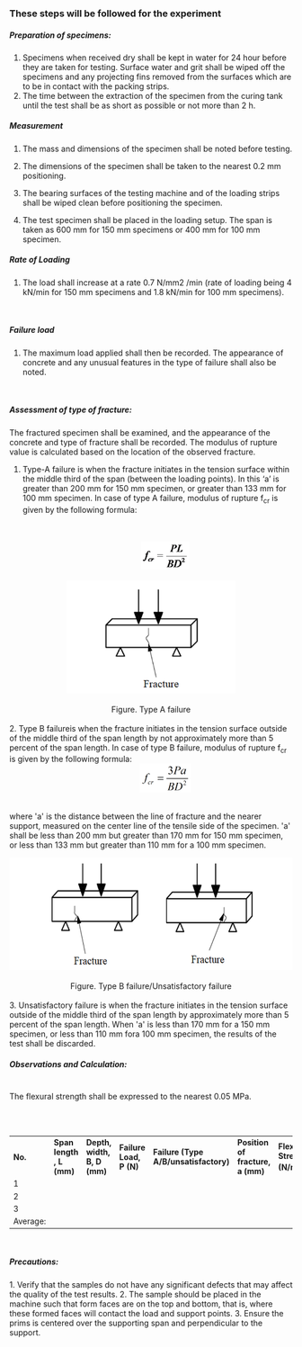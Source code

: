 <h3> These steps will be followed for the experiment </h3>

<h5>Preparation of specimens:</h5>

<ol>
<li>Specimens when received dry shall be kept in water for 24 hour before they are taken for testing. Surface water and grit shall be wiped off the specimens and any projecting fins removed from the surfaces which are to be in contact with the packing strips. </li>
<li>The time between the extraction of the specimen from the curing tank until the test shall be as short as possible or not more than 2 h.</li>
</ol>

<h5>Measurement</h5>


1. The mass and dimensions of the specimen shall be noted before testing.

2. The dimensions of the specimen shall be taken to the nearest 0.2 mm positioning.

3. The bearing surfaces of the testing machine and of the loading strips shall be wiped clean before positioning the specimen.

4. The test specimen shall be placed in the loading setup. The span is taken as 600 mm for 150 mm specimens or 400 mm for 100 mm specimen.


<h5>Rate of Loading</h5>

1. The load shall increase at a rate 0.7 N/mm2 /min (rate of loading being 4 kN/min for 150 mm specimens and 1.8 kN/min for 100 mm specimens).

<br>

<h5>Failure load</h5>

1. The maximum load applied shall then be recorded. The appearance of concrete and any unusual features in the type of failure shall also be noted.

<br>



<h5>Assessment of type of fracture:</h5>


The fractured specimen shall be examined, and the appearance of the concrete and type of fracture shall be recorded. The modulus of rupture value is calculated based on the location of the observed fracture.
1. Type-A failure is when the fracture initiates in the tension surface within the middle third of the span (between the loading points). In this  ‘a’ is greater than 200 mm for 150 mm specimen, or greater than 133 mm for 100 mm specimen. In case of type A failure, modulus of rupture f<sub>cr</sub> is given by the following formula:

<br>

<br>
<div align="middle">
<img src="images/p1.png" style="height: 50px; padding-left: 50px;">
</div>
<br>

<div align="middle"><img src="images/p2.png" style="height: 200px;"></div>
<br>
<div align="middle">Figure. Type A failure</div>
<br>
2. Type B failureis when the fracture initiates in the tension surface outside of the middle third of the span length by not approximately more than 5 percent of the span length. In case of type B failure, modulus of rupture f<sub>cr</sub> is given by the following formula:
<br>
<div align="middle">
<img src="images/p3.png" style="height: 51px; padding-left: 50px;"></div>
<br>

where 'a' is the distance between the line of fracture and the nearer support, measured on the center line of the tensile side of the specimen. 'a' shall be less than 200 mm but greater than 170 mm for 150 mm specimen, or less than 133 mm but greater than 110 mm for a 100 mm specimen.
<br>
<div align="middle"><img src="images/p4.png" style="height: 200px;"> </div>
<br>
<div align="middle">Figure. Type B failure/Unsatisfactory failure</div>
<br>
3. Unsatisfactory failure is when the fracture initiates in the tension surface outside of the middle third of the span length by approximately more than 5 percent of the span length. When 'a' is less than 170 mm for a 150 mm specimen, or less than 110 mm fora 100 mm specimen, the results of the test shall be discarded.

<h5>Observations and Calculation:</h5>

<br>
The flexural strength shall be expressed to the nearest 0.05 MPa.

<br><br>
<table>
	<tr style="font-weight:bold; text-align:left">
		<td>
			No.
		</td>
		<td>
			Span length , L (mm)
		</td>
		<td>
			Depth, width, B, D (mm)
		</td>
		<td>
			Failure Load, P (N)
		</td>
		<td>
			Failure (Type A/B/unsatisfactory)
		</td>
		<td>
			Position of fracture, a (mm)
		</td>
		<td>
			Flexural Strength (N/mm<sup>2</sup>)
		</td>
	</tr>
	<tr>
		<td>
			1
		</td>
		<td>
		</td>
		<td>			
		</td>
		<td>			
		</td>
		<td>			
		</td>
		<td>			
		</td>
		<td>			
		</td>
	</tr>
	<tr>
		<td>
			2
		</td>
		<td>			
		</td>
		<td>			
		</td>
		<td>			
		</td>
		<td>			
		</td>
		<td>			
		</td>
		<td>			
		</td>
	</tr>
	<tr>
		<td>
			3
		</td>
		<td>			
		</td>
		<td>			
		</td>
		<td>			
		</td>
		<td>			
		</td>
		<td>			
		</td>
		<td>			
		</td>
	</tr>
	<tr>
		<td>
			Average:
		</td>
		<td>			
		</td>
		<td>			
		</td>
		<td>			
		</td>
		<td>			
		</td>
		<td>			
		</td>
		<td>			
		</td>
	</tr>
</table>



<br>


<h5>Precautions:</h5>
1. Verify that the samples do not have any significant defects that may affect the quality of the test results.
2. The sample should be placed in the machine such that form faces are on the top and bottom, that is, where these formed faces will contact the load and support points.
3. Ensure the prims is centered over the supporting span and perpendicular to the support.

